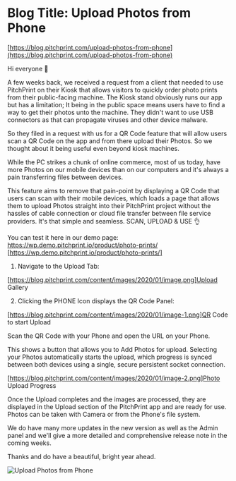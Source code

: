 # **Blog Title**: Upload Photos from Phone

[https://blog.pitchprint.com/upload-photos-from-phone](https://blog.pitchprint.com/upload-photos-from-phone)

Hi everyone 👋

A few weeks back, we received a request from a client that needed to use PitchPrint on their Kiosk that allows visitors to quickly order
photo prints from their public-facing machine. The Kiosk stand obviously runs our app but has a limitation; It being in the public space
means users have to find a way to get their photos unto the machine. They didn't want to use USB connectors as that can propagate viruses
and other device malware.

So they filed in a request with us for a QR Code feature that will allow users scan a QR Code on the app and from there upload their Photos.
So we thought about it being useful even beyond kiosk machines.

While the PC strikes a chunk of online commerce, most of us today, have more Photos on our mobile devices than on our computers and it's
always a pain transferring files between devices.

This feature aims to remove that pain-point by displaying a QR Code that users can scan with their mobile devices, which loads a page that
allows them to upload Photos straight into their PitchPrint project without the hassles of cable connection or cloud file transfer between
file service providers. It's that simple and seamless. SCAN, UPLOAD & USE 👌

You can test it here in our demo page: https://wp.demo.pitchprint.io/product/photo-prints/
[https://wp.demo.pitchprint.io/product/photo-prints/]

 1. Navigate to the Upload Tab:

[https://blog.pitchprint.com/content/images/2020/01/image.png]Upload Gallery

2. Clicking the PHONE Icon displays the QR Code Panel:


[https://blog.pitchprint.com/content/images/2020/01/image-1.png]QR Code to start Upload

Scan the QR Code with your Phone and open the URL on your Phone.

This shows a button that allows you to Add Photos for upload. Selecting your Photos automatically starts the upload, which progress is
synced between both devices using a single, secure persistent socket connection.

[https://blog.pitchprint.com/content/images/2020/01/image-2.png]Photo Upload Progress

Once the Upload completes and the images are processed, they are displayed in the Upload section of the PitchPrint app and are ready for
use. Photos can be taken with Camera or from the Phone's file system.

We do have many more updates in the new version as well as the Admin panel and we'll give a more detailed and comprehensive release note in
the coming weeks.

Thanks and do have a beautiful, bright year ahead.


![Upload Photos from Phone](https://blog.pitchprint.com/content/images/2020/01/matyas-prochy-Jf-ezcuKAaA-unsplash.jpg)

